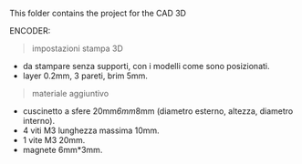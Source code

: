 This folder contains the project for the CAD 3D

ENCODER:
> impostazioni stampa 3D
 - da stampare senza supporti, con i modelli come sono posizionati.
 - layer 0.2mm, 3 pareti, brim 5mm.

> materiale aggiuntivo
 - cuscinetto a sfere 20mm*6mm*8mm (diametro esterno, altezza, diametro interno).
 - 4 viti M3 lunghezza massima 10mm.
 - 1 vite M3 20mm.
 - magnete 6mm*3mm.
